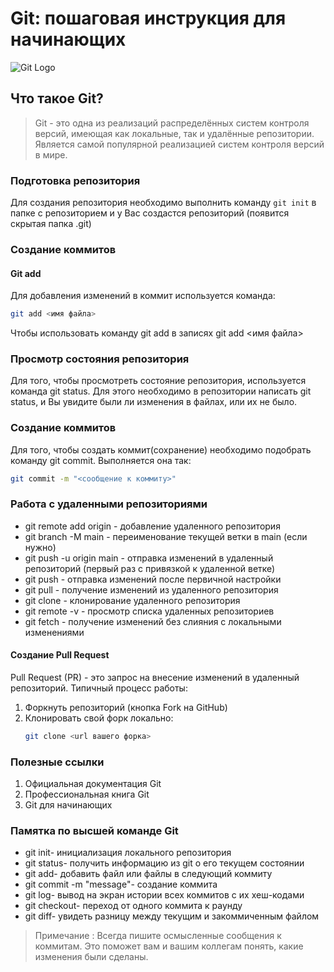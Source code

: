 # Git: пошаговая инструкция для начинающих


![Git Logo](https://static-00.iconduck.com/assets.00/git-icon-512x512-61zfmvxk.png)


## Что такое Git?


> Git - это одна из реализаций распределённых систем контроля версий, имеющая как локальные, так и удалённые репозитории. Является самой популярной реализацией систем контроля версий в мире.


### Подготовка репозитория


Для создания репозитория необходимо выполнить команду `git init` в папке с репозиторием и у Вас создастся репозиторий (появится скрытая папка .git)


### Создание коммитов


#### Git add
Для добавления изменений в коммит используется команда:
```bash
git add <имя файла>
```
Чтобы использовать команду git add в записях git add <имя файла>


### Просмотр состояния репозитория


Для того, чтобы просмотреть состояние репозитория, используется команда git status. Для этого необходимо в репозитории написать git status, и Вы увидите были ли изменения в файлах, или их не было.


### Создание коммитов


Для того, чтобы создать коммит(сохранение) необходимо подобрать команду git commit. Выполняется она так:


```bash
git commit -m "<сообщение к коммиту>"
```


### Работа с удаленными репозиториями

* git remote add origin <url> - добавление удаленного репозитория
* git branch -M main - переименование текущей ветки в main (если нужно)
* git push -u origin main - отправка изменений в удаленный репозиторий (первый раз с привязкой к удаленной ветке)
* git push - отправка изменений после первичной настройки
* git pull - получение изменений из удаленного репозитория
* git clone <url> - клонирование удаленного репозитория
* git remote -v - просмотр списка удаленных репозиториев
* git fetch - получение изменений без слияния с локальными изменениями

#### Создание Pull Request

Pull Request (PR) - это запрос на внесение изменений в удаленный репозиторий. Типичный процесс работы:

1. Форкнуть репозиторий (кнопка Fork на GitHub)
2. Клонировать свой форк локально: 
   ```bash
   git clone <url вашего форка>

### Полезные ссылки


1. Официальная документация Git
2. Профессиональная книга Git
3. Git для начинающих


### Памятка по высшей команде Git


* git init- инициализация локального репозитория
* git status- получить информацию из git о его текущем состоянии
* git add- добавить файл или файлы в следующий коммиту
* git commit -m "message"- создание коммита
* git log- вывод на экран истории всех коммитов с их хеш-кодами
* git checkout- переход от одного коммита к раунду
* git diff- увидеть разницу между текущим и закоммиченным файлом


> Примечание : Всегда пишите осмысленные сообщения к коммитам. Это поможет вам и вашим коллегам понять, какие изменения были сделаны.





